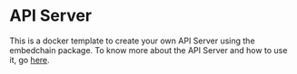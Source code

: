 # API Server

This is a docker template to create your own API Server using the embedchain package. To know more about the API Server and how to use it, go [here](https://docs.ai/examples/api_server).